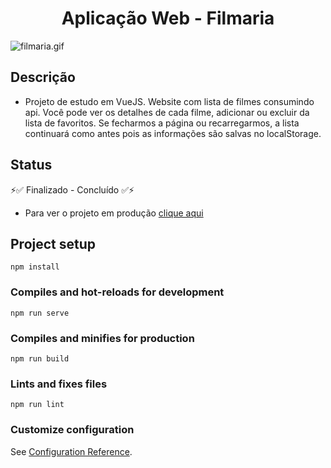 <h1 align="center">Aplicação Web - Filmaria</h1>

<img align="center" alt="filmaria.gif" src="./src/assets/filmaria.gif"/>

## Descrição
- Projeto de estudo em VueJS.
Website com lista de filmes consumindo api. Você pode ver os detalhes de cada filme, adicionar ou excluir da lista de favoritos. Se fecharmos a página ou recarregarmos, a lista continuará como antes pois as informações são salvas no localStorage.  

## Status

⚡✅  Finalizado - Concluído  ✅⚡

- Para ver o projeto em produção [clique aqui](https://fm-filmaria.netlify.app/)


## Project setup
```
npm install
```

### Compiles and hot-reloads for development
```
npm run serve
```

### Compiles and minifies for production
```
npm run build
```

### Lints and fixes files
```
npm run lint
```

### Customize configuration
See [Configuration Reference](https://cli.vuejs.org/config/).
